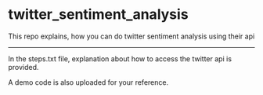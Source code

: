# twitter_sentiment_analysis

This repo explains, how you can do twitter sentiment analysis using their api

**********************************************************************************************************************

In the steps.txt file, explanation about how to access the twitter api is provided.

A demo code is also uploaded for your reference.


      
      
